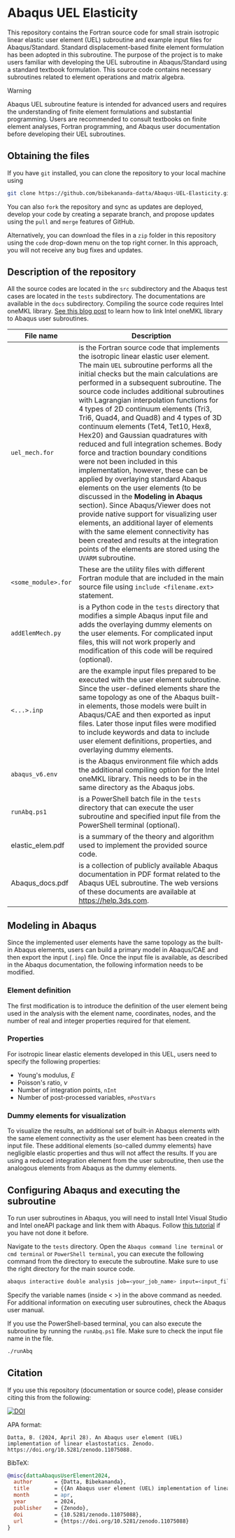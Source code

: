# Abaqus UEL Elasticity
 
 
This repository contains the Fortran source code for small strain isotropic linear elastic user element (UEL) subroutine and example input files for Abaqus/Standard. Standard displacement-based finite element formulation has been adopted in this subroutine. The purpose of the project is to make users familiar with developing the UEL subroutine in Abaqus/Standard using a standard textbook formulation. This source code contains necessary subroutines related to element operations and matrix algebra.


> [!WARNING]
> Abaqus UEL subroutine feature is intended for advanced users and requires the understanding of finite element formulations and substantial programming. Users are recommended to consult textbooks on finite element analyses, Fortran programming, and Abaqus user documentation before developing their UEL subroutines. 



## Obtaining the files

If you have `git` installed, you can clone the repository to your local machine using
```bash
git clone https://github.com/bibekananda-datta/Abaqus-UEL-Elasticity.git
```

You can also `fork` the repository and sync as updates are deployed, develop your code by creating a separate branch, and propose updates using the `pull` and `merge` features of GitHub.

Alternatively, you can download the files in a `zip` folder in this repository using the `code` drop-down menu on the top right corner. In this approach, you will not receive any bug fixes and updates.



## Description of the repository

All the source codes are located in the `src` subdirectory and the Abaqus test cases are located in the `tests` subdirectory. The documentations are available in the `docs` subdirectory. Compiling the source code requires Intel oneMKL library. [See this blog post](https://www.bibekanandadatta.com/blog/2021/link-intel-and-vs-abaqus-2020/) to learn how to link Intel oneMKL library to Abaqus user subroutines.

|   File name  |  Description  |
| ----------   | ------------- |
| `uel_mech.for` | is the Fortran source code that implements the isotropic linear elastic user element. The main `UEL` subroutine performs all the initial checks but the main calculations are performed in a subsequent subroutine. The source code includes additional subroutines with Lagrangian interpolation functions for 4 types of 2D continuum elements (Tri3, Tri6, Quad4, and Quad8) and 4 types of 3D continuum elements (Tet4, Tet10, Hex8, Hex20) and Gaussian quadratures with reduced and full integration schemes. Body force and traction boundary conditions were not been included in this implementation, however, these can be applied by overlaying standard Abaqus elements on the user elements (to be discussed in the **Modeling in Abaqus** section). Since Abaqus/Viewer does not provide native support for visualizing user elements, an additional layer of elements with the same element connectivity has been created and results at the integration points of the elements are stored using the `UVARM` subroutine. |
| `<some_module>.for` | These are the utility files with different Fortran module that are included in the main source file using `include <filename.ext>` statement. |
| `addElemMech.py` | is a Python code in the `tests` directory that modifies a simple Abaqus input file and adds the overlaying dummy elements on the user elements. For complicated input files, this will not work properly and modification of this code will be required (optional). |
| `<...>.inp` | are the example input files prepared to be executed with the user element subroutine. Since the user-defined elements share the same topology as one of the Abaqus built-in elements, those models were built in Abaqus/CAE and then exported as input files. Later those input files were modified to include keywords and data to include user element definitions, properties, and overlaying dummy elements. |
| `abaqus_v6.env` | is the Abaqus environment file which adds the additional compiling option for the Intel oneMKL library. This needs to be in the same directory as the Abaqus jobs. |
| `runAbq.ps1` | is a PowerShell batch file in the `tests` directory that can execute the user subroutine and specified input file from the PowerShell terminal (optional). |
| elastic_elem.pdf | is a summary of the theory and algorithm used to implement the provided source code. |
| Abaqus_docs.pdf | is a collection of publicly available Abaqus documentation in PDF format related to the Abaqus UEL subroutine. The web versions of these documents are available at https://help.3ds.com. |



## Modeling in Abaqus

Since the implemented user elements have the same topology as the built-in Abaqus elements, users can build a primary model in Abaqus/CAE and then export the input (`.inp`) file. Once the input file is available, as described in the Abaqus documentation, the following information needs to be modified.

### Element definition

The first modification is to introduce the definition of the user element being used in the analysis with the element name, coordinates, nodes, and the number of real and integer properties required for that element.


### Properties

For isotropic linear elastic elements developed in this UEL, users need to specify the following properties:
- Young's modulus, $E$
- Poisson's ratio, $\nu$
- Number of integration points, `nInt`
- Number of post-processed variables, `nPostVars`



### Dummy elements for visualization

To visualize the results, an additional set of built-in Abaqus elements with the same element connectivity as the user element has been created in the input file. These additional elements (so-called dummy elements) have negligible elastic properties and thus will not affect the results. If you are using a reduced integration element from the user subroutine, then use the analogous elements from Abaqus as the dummy elements.



## Configuring Abaqus and executing the subroutine

To run user subroutines in Abaqus, you will need to install Intel Visual Studio and Intel oneAPI package and link them with Abaqus. Follow [this tutorial](https://www.bibekanandadatta.com/blog/2021/link-intel-and-vs-abaqus-2020/) if you have not done it before.

Navigate to the `tests` directory. Open the `Abaqus command line terminal` or `cmd terminal` or `PowerShell terminal`, you can execute the following command from the directory to execute the subroutine. Make sure to use the right directory for the main source code.

```bash
abaqus interactive double analysis job=<your_job_name> input=<input_file_name.inp> user=../src/uel_mech.for
```
Specify the variable names (inside < >) in the above command as needed. For additional information on executing user subroutines, check the Abaqus user manual.

If you use the PowerShell-based terminal, you can also execute the subroutine by running the `runAbq.ps1` file. Make sure to check the input file name in the file.
```bash
./runAbq
```



## Citation

If you use this repository (documentation or source code), please consider citing this from the following:

[![DOI](https://zenodo.org/badge/DOI/10.5281/zenodo.11075088.svg)](https://doi.org/10.5281/zenodo.11075088)

APA format:
```
Datta, B. (2024, April 28). An Abaqus user element (UEL) implementation of linear elastostatics. Zenodo. https://doi.org/10.5281/zenodo.11075088.
```

BibTeX:
``` bibtex
@misc{dattaAbaqusUserElement2024,
  author       = {Datta, Bibekananda},
  title        = {{An Abaqus user element (UEL) implementation of linear elastostatics}},
  month        = apr,
  year         = 2024,
  publisher    = {Zenodo},
  doi          = {10.5281/zenodo.11075088},
  url          = {https://doi.org/10.5281/zenodo.11075088}
}
```

